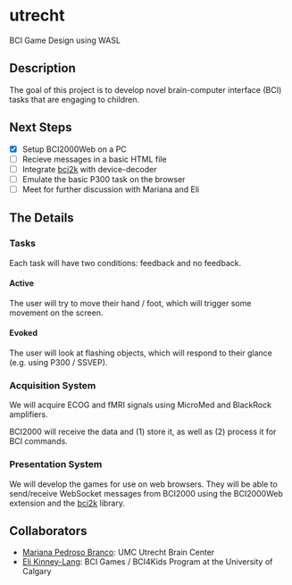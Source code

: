 # utrecht
 BCI Game Design using WASL

## Description
The goal of this project is to develop novel brain-computer interface (BCI) tasks that are engaging to children.

## Next Steps
- [x] Setup BCI2000Web on a PC
- [ ] Recieve messages in a basic HTML file
- [ ] Integrate [bci2k] with device-decoder
- [ ] Emulate the basic P300 task on the browser
- [ ] Meet for further discussion with Mariana and Eli

## The Details
### Tasks
Each task will have two conditions: feedback and no feedback.

#### Active
The user will try to move their hand / foot, which will trigger some movement on the screen.

#### Evoked
The user will look at flashing objects, which will respond to their glance (e.g. using P300 / SSVEP).

### Acquisition System
We will acquire ECOG and fMRI signals using MicroMed and BlackRock amplifiers.

BCI2000 will receive the data and (1) store it, as well as (2) process it for BCI commands.

### Presentation System
We will develop the games for use on web browsers. They will be able to send/receive WebSocket messages from BCI2000 using the BCI2000Web extension and the [bci2k] library.

## Collaborators
- [Mariana Pedroso Branco](https://www.linkedin.com/in/mariana-pedroso-branco/?originalSubdomain=nl): UMC Utrecht Brain Center
- [Eli Kinney-Lang](https://www.linkedin.com/in/eli-kinney-lang/?originalSubdomain=ca): BCI Games / BCI4Kids Program at the University of Calgary

[bci2k]: https://github.com/cronelab/bci2k.js

